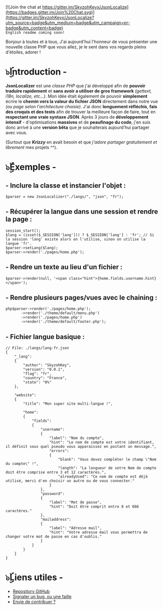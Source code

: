 [![Join the chat at https://gitter.im/SkyzohKeyx/JsonLocalize](https://badges.gitter.im/Join%20Chat.svg)](https://gitter.im/SkyzohKeyx/JsonLocalize?utm_source=badge&utm_medium=badge&utm_campaign=pr-badge&utm_content=badge)  
`English readme coming soon!`

Bonjour à toutes et à tous,
J'ai aujourd'hui l'honneur de vous présenter une nouvelle classe PHP que vous allez, je le sent dans vos regards pleins d'étoiles, adorer !

# **๖ۣۜIntroduction -**
**JsonLocalizer** est une *classe PHP* que j'ai développé afin de **pouvoir traduire rapidement** et **sans avoir a utiliser de gros framework** *(gettext, i18n, localize, etc...)*. Mon idée était également de pouvoir **simplement** écrire le **chemin vers la valeur du fichier JSON** directement dans notre vue *(ou page selon l'architecture choisie)*. J'ai donc **longuement réfléchis**, **fais des croquis et des tests** afin de trouver la meilleure façon de faire, tout en **respectant une vraie syntaxe JSON**. Après 3 jours de **développement intensif** - d'optimisations **massives** et de **peaufinage du code**, j'en suis donc arrivé à une **version bêta** que je souhaiterais aujourd'hui partager avec vous.

(Surtout que ***Krizzy*** en avait besoin et que *j'adore partager gratuitement et librement* mes projets ^^).

# **๖ۣۜExemples -**
## - Inclure la classe et instancier l'objet :

    $parser = new JsonLocalizer("./langs/", "json", "fr");

## - Récupérer la langue dans une session et rendre la page :

    session_start();
    $lang = (isset($_SESSION['lang'])) ? $_SESSION['lang'] : 'fr'; // Si la session 'lang' existe alors on l'utilise, sinon on utilise la langue 'fr'.
    $parser->setLang($lang);
    $parser->render('./pages/home.php');

## - Rendre un texte au lieu d'un fichier :

    $parser->render(null, '<span class="hint">{home.fields.username.hint}</span>');

## - Rendre plusieurs pages/vues avec le chaining :

    php$parser->render('./pages/home.php');
           ->render('./theme/default/menu.php')
           ->render('./pages/home.php')
           ->render('./theme/default/footer.php');

## - Fichier langue basique :

    // File: ./langs/lang-fr.json
    {
        "_lang":
        {
            "author": "SkyzohKey",
            "version": "0.0.1",
            "flag": "fr",
            "country": "France",
            "state": "0%"
        },

        "website":
        {
            "title": "Mon super site multi-langue !",

            "home":
            {
                "fields":
                {
                    "username":
                    {
                        "label": "Nom du compte",
                        "hint": "Le nom de compte est votre identifiant, il définit sous quel pseudo vous apparaissez en postant un message.",
                        "errors":
                        {
                            "blank": "Vous devez compléter le champ \"Nom du compte\" !",
                            "length": "La longueur de votre Nom de compte doit être comprise entre 3 et 12 caractères.",
                            "alreadyUsed": "Ce nom de compte est déjà utilisé, merci d'en choisir un autre ou de vous connecter."
                        }
                    },
                    "password":
                    {
                        "label": "Mot de passe",
                        "hint": "Doit être comprit entre 8 et 666 caractères."
                    },
                    "mailaddress":
                    {
                        "label": "Adresse mail",
                        "hint": "Votre adresse mail vous permettra de changer votre mot de passe en cas d'oublis."
                    }
                }
            }
        }
    }

# **๖ۣۜLiens utiles -**

*  [Repository GitHub](https://github.com/SkyzohKeyx/JsonLocalize/)
*  [Signaler un bug, ou une faille](https://github.com/SkyzohKeyx/JsonLocalize/issues/)
*  [Envie de contribuer ?](https://github.com/SkyzohKeyx/JsonLocalize/fork/)
